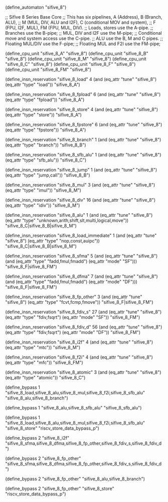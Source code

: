 (define_automaton "sifive_8")

;; Sifive 8 Series Base Core
;; This has six pipelines, A (Address), B (Branch, ALU),
;; M (MUL, DIV, ALU and I2F), C (conditional MOV and system),
;; F (FPU, I2F, MUL), FM (FPU, MUL, DIV).
;; Loads, stores use the A-pipe.
;; Branches use the B-pipe;
;; MUL, DIV and I2F use the M-pipe;
;; Conditional move and system access use the C-pipe.
;; ALU use the B, M and C pipes.
;; Floating MUL/DIV use the F-pipe;
;; Floating MUL and F2I use the FM-pipe;

(define_cpu_unit "sifive_8_A" "sifive_8")
(define_cpu_unit "sifive_8_B" "sifive_8")
(define_cpu_unit "sifive_8_M" "sifive_8")
(define_cpu_unit "sifive_8_C" "sifive_8")
(define_cpu_unit "sifive_8_F" "sifive_8")
(define_cpu_unit "sifive_8_FM" "sifive_8")

(define_insn_reservation "sifive_8_load" 4
  (and (eq_attr "tune" "sifive_8")
       (eq_attr "type" "load"))
  "sifive_8_A")

(define_insn_reservation "sifive_8_fpload" 6
  (and (eq_attr "tune" "sifive_8")
       (eq_attr "type" "fpload"))
  "sifive_8_A")

(define_insn_reservation "sifive_8_store" 4
  (and (eq_attr "tune" "sifive_8")
       (eq_attr "type" "store"))
  "sifive_8_A")

(define_insn_reservation "sifive_8_fpstore" 6
  (and (eq_attr "tune" "sifive_8")
       (eq_attr "type" "fpstore"))
  "sifive_8_A")

(define_insn_reservation "sifive_8_branch" 1
  (and (eq_attr "tune" "sifive_8")
       (eq_attr "type" "branch"))
  "sifive_8_B")

(define_insn_reservation "sifive_8_sfb_alu" 1
  (and (eq_attr "tune" "sifive_8")
       (eq_attr "type" "sfb_alu"))
  "sifive_8_C")

(define_insn_reservation "sifive_8_jump" 1
  (and (eq_attr "tune" "sifive_8")
       (eq_attr "type" "jump,call"))
  "sifive_8_B")

(define_insn_reservation "sifive_8_mul" 3
  (and (eq_attr "tune" "sifive_8")
       (eq_attr "type" "imul"))
  "sifive_8_M")

(define_insn_reservation "sifive_8_div" 16
  (and (eq_attr "tune" "sifive_8")
       (eq_attr "type" "idiv"))
  "sifive_8_M")

(define_insn_reservation "sifive_8_alu" 1
  (and (eq_attr "tune" "sifive_8")
       (eq_attr "type" "unknown,arith,shift,slt,multi,logical,move"))
  "sifive_8_C|sifive_8_B|sifive_8_M")

(define_insn_reservation "sifive_8_load_immediate" 1
  (and (eq_attr "tune" "sifive_8")
       (eq_attr "type" "nop,const,auipc"))
  "sifive_8_C|sifive_8_B|sifive_8_M")

(define_insn_reservation "sifive_8_sfma" 5
  (and (eq_attr "tune" "sifive_8")
       (and (eq_attr "type" "fadd,fmul,fmadd")
	    (eq_attr "mode" "SF")))
  "sifive_8_F|sifive_8_FM")

(define_insn_reservation "sifive_8_dfma" 7
  (and (eq_attr "tune" "sifive_8")
       (and (eq_attr "type" "fadd,fmul,fmadd")
	    (eq_attr "mode" "DF")))
  "sifive_8_F|sifive_8_FM")

(define_insn_reservation "sifive_8_fp_other" 3
  (and (eq_attr "tune" "sifive_8")
       (eq_attr "type" "fcvt,fcmp,fmove"))
  "sifive_8_F|sifive_8_FM")

(define_insn_reservation "sifive_8_fdiv_s" 27
  (and (eq_attr "tune" "sifive_8")
       (eq_attr "type" "fdiv,fsqrt")
       (eq_attr "mode" "SF"))
  "sifive_8_FM")

(define_insn_reservation "sifive_8_fdiv_d" 56
  (and (eq_attr "tune" "sifive_8")
       (eq_attr "type" "fdiv,fsqrt")
       (eq_attr "mode" "DF"))
  "sifive_8_FM")

(define_insn_reservation "sifive_8_i2f" 4
  (and (eq_attr "tune" "sifive_8")
       (eq_attr "type" "mtc"))
  "sifive_8_M")

(define_insn_reservation "sifive_8_f2i" 4
  (and (eq_attr "tune" "sifive_8")
       (eq_attr "type" "mfc"))
  "sifive_8_FM")

(define_insn_reservation "sifive_8_atomic" 3
  (and (eq_attr "tune" "sifive_8")
       (eq_attr "type" "atomic"))
  "sifive_8_C")

(define_bypass 1 "sifive_8_load,sifive_8_alu,sifive_8_mul,sifive_8_f2i,sifive_8_sfb_alu"
  "sifive_8_alu,sifive_8_branch")

(define_bypass 1 "sifive_8_alu,sifive_8_sfb_alu"
  "sifive_8_sfb_alu")

(define_bypass 1 "sifive_8_load,sifive_8_alu,sifive_8_mul,sifive_8_f2i,sifive_8_sfb_alu"
  "sifive_8_store" "riscv_store_data_bypass_p")

(define_bypass 2 "sifive_8_i2f"
  "sifive_8_sfma,sifive_8_dfma,sifive_8_fp_other,sifive_8_fdiv_s,sifive_8_fdiv_d")

(define_bypass 2 "sifive_8_fp_other"
  "sifive_8_sfma,sifive_8_dfma,sifive_8_fp_other,sifive_8_fdiv_s,sifive_8_fdiv_d")

(define_bypass 2 "sifive_8_fp_other"
  "sifive_8_alu,sifive_8_branch")

(define_bypass 2 "sifive_8_fp_other"
  "sifive_8_store" "riscv_store_data_bypass_p")
